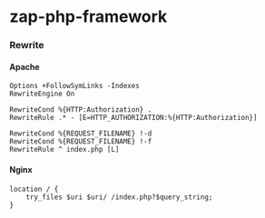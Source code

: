 # zap-php-framework


### Rewrite

#### Apache
````apacheconf
Options +FollowSymLinks -Indexes
RewriteEngine On
 
RewriteCond %{HTTP:Authorization} .
RewriteRule .* - [E=HTTP_AUTHORIZATION:%{HTTP:Authorization}]
 
RewriteCond %{REQUEST_FILENAME} !-d
RewriteCond %{REQUEST_FILENAME} !-f
RewriteRule ^ index.php [L]
````


#### Nginx
````apacheconf
location / {
    try_files $uri $uri/ /index.php?$query_string;
}
````